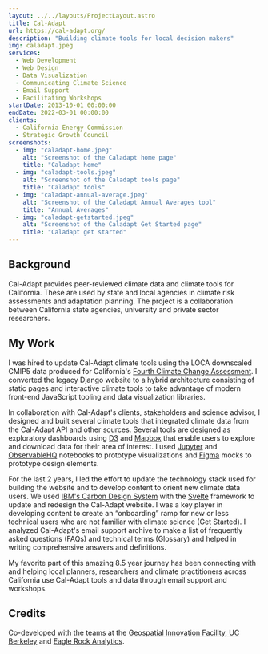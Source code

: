 ```yaml
---
layout: ../../layouts/ProjectLayout.astro
title: Cal-Adapt
url: https://cal-adapt.org/
description: "Building climate tools for local decision makers"
img: caladapt.jpeg
services:
  - Web Development
  - Web Design
  - Data Visualization
  - Communicating Climate Science
  - Email Support
  - Facilitating Workshops
startDate: 2013-10-01 00:00:00
endDate: 2022-03-01 00:00:00
clients:
  - California Energy Commission
  - Strategic Growth Council
screenshots:
  - img: "caladapt-home.jpeg"
    alt: "Screenshot of the Caladapt home page"
    title: "Caladapt home"
  - img: "caladapt-tools.jpeg"
    alt: "Screenshot of the Caladapt tools page"
    title: "Caladapt tools"
  - img: "caladapt-annual-average.jpeg"
    alt: "Screenshot of the Caladapt Annual Averages tool"
    title: "Annual Averages"
  - img: "caladapt-getstarted.jpeg"
    alt: "Screenshot of the Caladapt Get Started page"
    title: "Caladapt get started"
---
```


## Background

Cal-Adapt provides peer-reviewed climate data and climate tools for California. These are used by state and local agencies in climate risk assessments and adaptation planning. The project is a collaboration between California state agencies, university and private sector researchers.

## My Work

I was hired to update Cal-Adapt climate tools using the LOCA downscaled CMIP5 data produced for California's [Fourth Climate Change Assessment](https://climateassessment.ca.gov/). I converted the legacy Django website to a hybrid architecture consisting of static pages and interactive climate tools to take advantage of modern front-end JavaScript tooling and data visualization libraries.

In collaboration with Cal-Adapt's clients, stakeholders and science advisor, I designed and built several climate tools that integrated climate data from the Cal-Adapt API and other sources. Several tools are designed as exploratory dashboards using [D3](https://d3js.org/) and [Mapbox](https://www.mapbox.com/) that enable users to explore and download data for their area of interest. I used [Jupyter](https://berkeley-gif.github.io/caladapt-docs/cookbook.html) and [ObservableHQ](https://observablehq.com/collection/@mukhtyar/cal-adapt) notebooks to prototype visualizations and [Figma](https://www.figma.com) mocks to prototype design elements.

For the last 2 years, I led the effort to update the technology stack used for building the website and to develop content to orient new climate data users. We used [IBM's Carbon Design System](https://www.carbondesignsystem.com/) with the [Svelte](https://svelte.dev/) framework to update and redesign the Cal-Adapt website. I was a key player in developing content to create an “onboarding” ramp for new or less technical users who are not familiar with climate science (Get Started). I analyzed Cal-Adapt's email support archive to make a list of frequently asked questions (FAQs) and technical terms (Glossary) and helped in writing comprehensive answers and definitions.

My favorite part of this amazing 8.5 year journey has been connecting with and helping local planners, researchers and climate practitioners across California use Cal-Adapt tools and data through email support and workshops.

## Credits

Co-developed with the teams at the [Geospatial Innovation Facility, UC Berkeley](http://gif.berkeley.edu/) and [Eagle Rock Analytics](http://www.eaglerockanalytics.com/).
